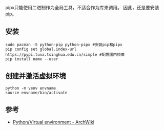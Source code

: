 pipx只能使用二进制作为全局工具，不适合作为库来调用。
因此，还是要安装pip。

## 安装
```shell
sudo pacman -S python-pip python-pipx #安装pip和pipx
pip config set global.index-url https://pypi.tuna.tsinghua.edu.cn/simple #配置国内镜像
pip install name --user
```

## 创建并激活虚拟环境
```shell
python -m venv envname
source envname/bin/activate
```

## 参考

- [Python/Virtual environment - ArchWiki](https://wiki.archlinux.org/title/Python/Virtual_environment)